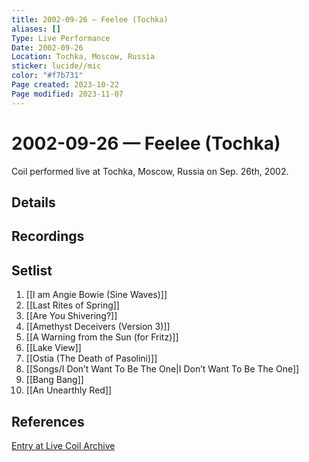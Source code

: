 ```yaml
---
title: 2002-09-26 — Feelee (Tochka)
aliases: []
Type: Live Performance
Date: 2002-09-26
Location: Tochka, Moscow, Russia
sticker: lucide//mic
color: "#f7b731"
Page created: 2023-10-22
Page modified: 2023-11-07
---
```


# 2002-09-26 — Feelee (Tochka)

Coil performed live at Tochka, Moscow, Russia on Sep. 26th, 2002.

## Details


## Recordings


## Setlist
1. [[I am Angie Bowie (Sine Waves)]]
2. [[Last Rites of Spring]]
3. [[Are You Shivering?]]
4. [[Amethyst Deceivers (Version 3)]]
5. [[A Warning from the Sun (for Fritz)]]
6. [[Lake View]]
7. [[Ostia (The Death of Pasolini)]]
8. [[Songs/I Don’t Want To Be The One|I Don’t Want To Be The One]]
9. [[Bang Bang]]
10. [[An Unearthly Red]]

## References

[Entry at Live Coil Archive](https://live-coil-archive.com/2002-sept-oct/2002-feelee-tochka/)
